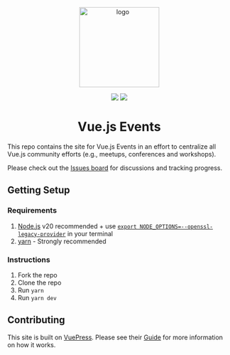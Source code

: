 <p align="center">
  <a href="https://events.vuejs.org/" target="_blank">
    <img width="180" src="https://events.vuejs.org/logo.png" alt="logo">
  </a>
</p>

<p align="center">
  <a href="https://github.com/vuejs/events/blob/master/CHANGELOG.md"><img src="https://img.shields.io/badge/version-1.0.1-blue.svg" /></a>
	<a href="https://app.netlify.com/sites/vuejs-events/deploys"><img src="https://api.netlify.com/api/v1/badges/4e0142b9-085f-4737-adb3-d11aa02481ee/deploy-status" /></a>
</p>

<h1 align="center">Vue.js Events</h1>

This repo contains the site for Vue.js Events in an effort to centralize all Vue.js community efforts (e.g., meetups, conferences and workshops).

Please check out the [Issues board](https://github.com/vuejs/events/issues) for discussions and tracking progress.

## Getting Setup

### Requirements

1. [Node.js](https://nodejs.org/en/) v20 recommended + use [`export NODE_OPTIONS=--openssl-legacy-provider`](https://stackoverflow.com/a/75414915/8816585) in your terminal
1. [yarn](https://yarnpkg.com/en/) - Strongly recommended

### Instructions

1. Fork the repo
1. Clone the repo
1. Run `yarn`
1. Run `yarn dev`

## Contributing

This site is built on [VuePress](https://vuepress.vuejs.org/). Please see their [Guide](https://vuepress.vuejs.org/guide/) for more information on how it works.
